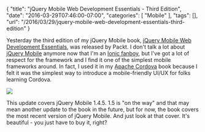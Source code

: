 
{
	"title": "jQuery Mobile Web Development Essentials - Third Edition",
	"date": "2016-03-29T07:46:00-07:00",
	"categories": [
		"Mobile"
	],
	"tags": [],
	"url": "/2016/03/29/jquery-mobile-web-development-essentials-third-edition"
}


Yesterday the third edition of my jQuery Mobile book, [jQuery Mobile Web Development Essentials](https://www.packtpub.com/application-development/jquery-mobile-web-development-essentials-third-edition), was released by Packt. I don't talk a lot about [jQuery Mobile](http://jquerymobile.com) anymore now that I'm an [Ionic fanboy](http://ionicframework.com), but I've got a lot of respect for the framework and I find it one of the simplest mobile frameworks around. In fact, I used it in my [Apache Cordova](https://www.manning.com/books/apache-cordova-in-action) book because I felt it was the simplest way to introduce a mobile-friendly UI/UX for folks learning Cordova. 

<img src="https://static.raymondcamden.com/images/2016/03/jqm3.jpg">

This update covers jQuery Mobile 1.4.5. 1.5 is "on the way" and that may mean another update to the book in the future, but for now, the book covers the most recent version of jQuery Mobile. And just look at that cover. It's beautiful - you just have to buy it, right? 